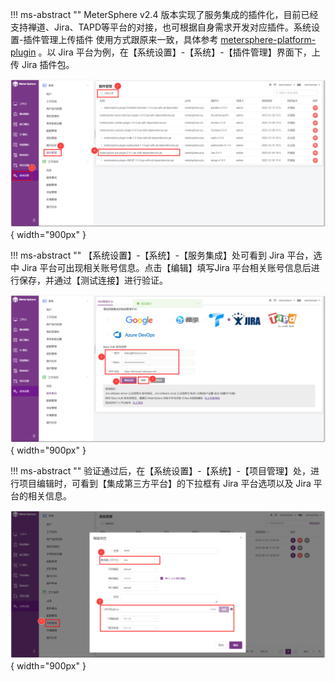 !!! ms-abstract ""
    MeterSphere v2.4 版本实现了服务集成的插件化，目前已经支持禅道、Jira、TAPD等平台的对接，也可根据自身需求开发对应插件。系统设置-插件管理上传插件 使用方式跟原来一致，具体参考 [metersphere-platform-plugin](https://github.com/metersphere/metersphere-platform-plugin) 。以 Jira 平台为例，在【系统设置】-【系统】-【插件管理】界面下，上传 Jira 插件包。

![录制](../../img/user_manual/plugin_use/service_integration_plugin/service_integration_plugin_1.png){ width="900px" }

!!! ms-abstract ""
    【系统设置】-【系统】-【服务集成】处可看到 Jira 平台，选中 Jira 平台可出现相关账号信息。点击【编辑】填写Jira 平台相关账号信息后进行保存，并通过【测试连接】进行验证。

![录制](../../img/user_manual/plugin_use/service_integration_plugin/service_integration_plugin_3.png){ width="900px" }

!!! ms-abstract ""
    验证通过后，在【系统设置】-【系统】-【项目管理】处，进行项目编辑时，可看到【集成第三方平台】的下拉框有 Jira 平台选项以及 Jira 平台的相关信息。

![录制](../../img/user_manual/plugin_use/service_integration_plugin/service_integration_plugin_4.png){ width="900px" }